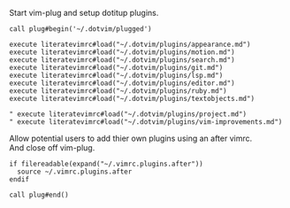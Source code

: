 Start vim-plug and setup dotitup plugins.

```vim
call plug#begin('~/.dotvim/plugged')

execute literatevimrc#load("~/.dotvim/plugins/appearance.md")
execute literatevimrc#load("~/.dotvim/plugins/motion.md")
execute literatevimrc#load("~/.dotvim/plugins/search.md")
execute literatevimrc#load("~/.dotvim/plugins/git.md")
execute literatevimrc#load("~/.dotvim/plugins/lsp.md")
execute literatevimrc#load("~/.dotvim/plugins/editor.md")
execute literatevimrc#load("~/.dotvim/plugins/ruby.md")
execute literatevimrc#load("~/.dotvim/plugins/textobjects.md")

" execute literatevimrc#load("~/.dotvim/plugins/project.md")
" execute literatevimrc#load("~/.dotvim/plugins/vim-improvements.md")
```

Allow potential users to add thier own plugins using an after vimrc.  
And close off vim-plug.

```vim
if filereadable(expand("~/.vimrc.plugins.after"))
  source ~/.vimrc.plugins.after
endif

call plug#end()
```
